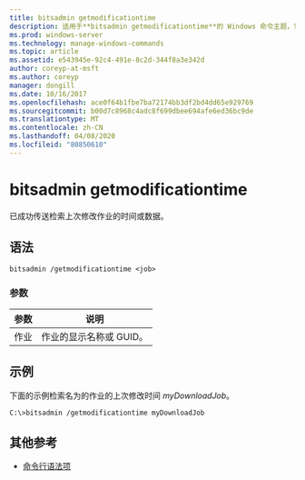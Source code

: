 ```yaml
---
title: bitsadmin getmodificationtime
description: 适用于**bitsadmin getmodificationtime**的 Windows 命令主题，它检索上次修改作业或成功传输数据的时间。
ms.prod: windows-server
ms.technology: manage-windows-commands
ms.topic: article
ms.assetid: e543945e-92c4-491e-8c2d-344f8a3e342d
author: coreyp-at-msft
ms.author: coreyp
manager: dongill
ms.date: 10/16/2017
ms.openlocfilehash: ace0f64b1fbe7ba72174bb3df2bd4dd65e929769
ms.sourcegitcommit: b00d7c8968c4adc8f699dbee694afe6ed36bc9de
ms.translationtype: MT
ms.contentlocale: zh-CN
ms.lasthandoff: 04/08/2020
ms.locfileid: "80850610"
---
```

# <a name="bitsadmin-getmodificationtime"></a>bitsadmin getmodificationtime

已成功传送检索上次修改作业的时间或数据。

## <a name="syntax"></a>语法

```
bitsadmin /getmodificationtime <job>
```

### <a name="parameters"></a>参数

| 参数 | 说明 |
| -------------- | -------------- |
| 作业 | 作业的显示名称或 GUID。 |

## <a name="examples"></a><a name=BKMK_examples></a>示例

下面的示例检索名为的作业的上次修改时间 *myDownloadJob*。

```
C:\>bitsadmin /getmodificationtime myDownloadJob
```

## <a name="additional-references"></a>其他参考

- [命令行语法项](command-line-syntax-key.md)